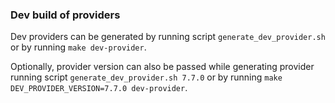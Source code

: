 ### Dev build of providers

Dev providers can be generated by running script `generate_dev_provider.sh` or by running `make dev-provider`.

Optionally, provider version can also be passed while generating provider running script `generate_dev_provider.sh 7.7.0` or by running `make DEV_PROVIDER_VERSION=7.7.0 dev-provider`.
